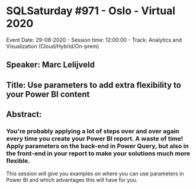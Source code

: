 # SQLSaturday #971 - Oslo - Virtual 2020
Event Date: 29-08-2020 - Session time: 12:00:00 - Track: Analytics and Visualization (Cloud/Hybrid/On-prem)
## Speaker: Marc Lelijveld
## Title: Use parameters to add extra flexibility to your Power BI content
## Abstract:
### You're probably applying a lot of steps over and over again every time you create your Power BI report. A waste of time! Apply parameters on the back-end in Power Query, but also in the front-end in your report to make your solutions much more flexible. 

This session will give you examples on where you can use parameters in Power BI and which advantages this will have for you.
